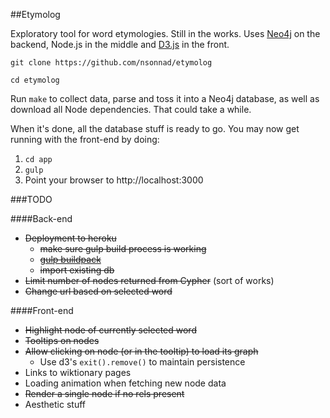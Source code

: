 ##Etymolog

Exploratory tool for word etymologies. Still in the works. Uses
[Neo4j](http://www.neo4j.org/) on the backend, Node.js in the middle and
[D3.js](http://d3js.org/) in the front.

`git clone https://github.com/nsonnad/etymolog`

`cd etymolog`

Run `make` to collect data, parse and toss it into a Neo4j database, as well as
download all Node dependencies. That could take a while.

When it's done, all the database stuff is ready to go. You may now get running
with the front-end by doing:

1. `cd app`
2. `gulp`
3. Point your browser to http://localhost:3000


###TODO

####Back-end
* ~~Deployment to heroku~~
  * ~~make sure gulp build process is working~~
  * ~~[gulp buildpack](https://github.com/appstack/heroku-buildpack-nodejs-gulp)~~
  * ~~import existing db~~
* ~~Limit number of nodes returned from Cypher~~ (sort of works)
* ~~Change url based on selected word~~


####Front-end
* ~~Highlight node of currently selected word~~
* ~~Tooltips on nodes~~
* ~~Allow clicking on node (or in the tooltip) to load its graph~~
  * Use d3's `exit().remove()` to maintain persistence
* Links to wiktionary pages
* Loading animation when fetching new node data
* ~~Render a single node if no rels present~~
* Aesthetic stuff



